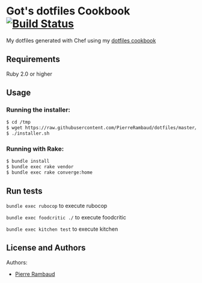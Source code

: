 # Got's dotfiles Cookbook [![Build Status](https://travis-ci.org/PierreRambaud/dotfiles.svg?branch=master)](https://travis-ci.org/PierreRambaud/dotfiles)

My dotfiles generated with Chef using my [dotfiles cookbook](cookbooks/dotfiles)

## Requirements

Ruby 2.0 or higher

## Usage

### Running the installer:

```bash
$ cd /tmp
$ wget https://raw.githubusercontent.com/PierreRambaud/dotfiles/master/installer.sh
$ ./installer.sh
```

### Running with Rake:

```bash
$ bundle install
$ bundle exec rake vendor
$ bundle exec rake converge:home
```

## Run tests

`bundle exec rubocop` to execute rubocop

`bundle exec foodcritic ./` to execute foodcritic

`bundle exec kitchen test` to execute kitchen

## License and Authors

Authors:

  - [Pierre Rambaud](pierre.rambaud86@gmail.com)
